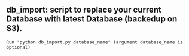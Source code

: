 ## db_import: script to replace your current Database with latest Database (backedup on S3).
	Run "python db_import.py database_name" (argument database_name is optional)
